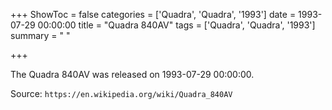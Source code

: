 +++
ShowToc = false
categories = ['Quadra', 'Quadra', '1993']
date = 1993-07-29 00:00:00
title = "Quadra 840AV"
tags = ['Quadra', 'Quadra', '1993']
summary = " "

+++

The Quadra 840AV was released on 1993-07-29 00:00:00.

Source: `https://en.wikipedia.org/wiki/Quadra_840AV`


